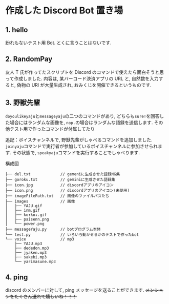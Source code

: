 # 作成した Discord Bot 置き場

## 1. hello

紛れもないテスト用 Bot. とくに言うことはないです.

## 2. RandomPay

友人 T 氏が作ってたスクリプトを Discord のコマンドで使えたら面白そうと思って作成しました.
内容は, 某バーコード決済アプリの URL と, 自然数を入力すると, 偽物の URl が大量生成され, おみくじを開催できるというものです.

## 3. 野獣先輩

`doyoulikeyaju`と`messageyaju`の二つのコマンドがあり, どちらも`sure!`を回答した場合にはランダムな画像を, `nop.`の場合はランダムな語録を送信します.
その他テスト用で作ったコマンドが付属してたり

追記：ボイスチャンネルで, 野獣先輩がしゃべるコマンドを追加しました. `joinyaju`コマンドで実行者が参加しているボイスチャンネルに参加させられます. その状態で, `speakyaju`コマンドを実行することでしゃべります. 

構成図

```
├── del.txt             // gemeniに生成させた語録NG集
├── goroku.txt          // geminiに生成させた語録集
├── icon.jpg            // discordアプリのアイコン
├── icon.png            // discordアプリのアイコン(未使用)
├── imageFilePath.txt   // 画像のファイルパスたち
├── images              // 画像
│   ├── YAJU.gif
│   ├── inm.gif
│   ├── ko↑ko↓.gif
│   ├── paisenn.png
│   └── power.png
├── messageYaju.py      // botプログラム本体
└── test.py             // いろいろ動かせるかのテストで作ったbot
└── voice               // mp3
    ├── YAJU.mp3
    ├── dededon.mp3
    ├── jyaken.mp3
    ├── sakebi.mp3
    └── yarimasune.mp3

```

## 4. ping

discord のメンバーに対して, ping メッセージを送ることができます.
~~メンションをたくさん送れて嬉しいね！！！~~
